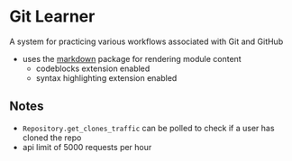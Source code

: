 # Git Learner

A system for practicing various workflows associated with Git and GitHub

* uses the [markdown](https://github.com/Python-Markdown/markdown) package for rendering module content
    * codeblocks extension enabled
    * syntax highlighting extension enabled

## Notes

* `Repository.get_clones_traffic` can be polled to check if a user has cloned the repo
* api limit of 5000 requests per hour
